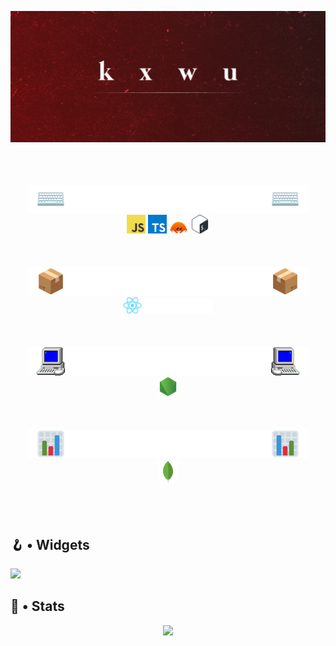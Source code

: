 <a href="https://github.com/xkawu"><img src="https://raw.githubusercontent.com/xkawu/xkawu/main/src/images/banner_.png"></a>
<!-- --->
<br>
<br>
<br>
<!-- --->
<div align="center">
	<!-- languages --->
	<a href="https://github.com/xkawu"><img src="https://raw.githubusercontent.com/xkawu/xkawu/main/src/images/subcats/languages.png"></a>
	<div>
		<a title="Javascript" href="https://devdocs.io/javascript/"><img width="30" src="https://raw.githubusercontent.com/xkawu/xkawu/main/src/images/subcats/items/languages/js.png"></a>
		<a title="Typescript" href="https://www.typescriptlang.org/"><img width="30" src="https://raw.githubusercontent.com/xkawu/xkawu/main/src/images/subcats/items/languages/ts.png"></a>
		<a title="Rust" href="https://www.rust-lang.org/"><img width="30" src="https://raw.githubusercontent.com/xkawu/xkawu/main/src/images/subcats/items/languages/rust.png"></a>
		<a title="Bash" href="https://en.wikipedia.org/wiki/Bash_(Unix_shell)"><img width="30" src="https://raw.githubusercontent.com/xkawu/xkawu/main/src/images/subcats/items/languages/bash.png"></a>
	</div>
	<!-- --->
	<br>
	<br>
	<br>
	<!-- frameworks --->
	<a href="https://github.com/xkawu"><img src="https://raw.githubusercontent.com/xkawu/xkawu/main/src/images/subcats/frameworks.png"></a>
	<div>
		<a title="React" href="https://reactjs.org/"><img width="30" src="https://raw.githubusercontent.com/xkawu/xkawu/main/src/images/subcats/items/frameworks/react.png"></a>
		<a title="NextJS" href="https://nextjs.org/"><img width="110" height="" src="https://raw.githubusercontent.com/xkawu/xkawu/main/src/images/subcats/items/frameworks/next.png"></a>
	</div>
 	<!-- --->
	<br>
	<br>
	<br>
	<!-- environments --->
	<a href="https://github.com/xkawu"><img src="https://raw.githubusercontent.com/xkawu/xkawu/main/src/images/subcats/environments.png"></a>
	<div>
		<a title="NodeJS" href="https://nodejs.org/"><img width="30" src="https://raw.githubusercontent.com/xkawu/xkawu/main/src/images/subcats/items/environments/nodejs.png"></a>
	</div>
	<!-- --->
	<br>
	<br>
	<br>
	<!-- databases --->
	<a href="https://github.com/xkawu"><img src="https://raw.githubusercontent.com/xkawu/xkawu/main/src/images/subcats/databases.png"></a>
	<div>
		<a title="MongoDB" href="https://www.mongodb.com/"><img width="30" src="https://raw.githubusercontent.com/xkawu/xkawu/main/src/images/subcats/items/databases/mongodb.png"></a>
	</div>
</div>

<!-- --->
<br>
<br>
<br>
<!-- --->

## 🪝 • Widgets
<a href="https://github.com/xkawu"><img src="https://lanyard.cnrad.dev/api/445718215138607114"></a>

## 🎈 • Stats
<div align="center">
	<a href="https://github.com/xkawu"><img src="https://profile-counter.glitch.me/levraiKawu/count.svg"></a>
</div>
